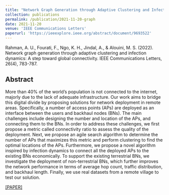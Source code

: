 ```yaml
---
title: "Network Graph Generation through Adaptive Clustering and Infection Dynamics: A Step Towards Global Connectivity"
collection: publications
permalink: /publication/2021-11-20-graph
date: 2021-11-20
venue: 'IEEE Communications Letters'
paperurl: 'https://ieeexplore.ieee.org/abstract/document/9693522'
---
```

Rahman, A. U., Fourati, F., Ngo, K. H., Jindal, A., & Alouini, M. S. (2022). Network graph generation through adaptive clustering and infection dynamics: A step toward global connectivity. IEEE Communications Letters, 26(4), 783-787.

## Abstract

More than 40% of the world’s population is not connected to the internet, majorly due to the lack of adequate infrastructure. Our work aims to bridge this digital divide by proposing solutions for network deployment in remote areas. Specifically, a number of access points (APs) are deployed as an interface between the users and backhaul nodes (BNs). The main challenges include designing the number and location of the APs, and connecting them to the BNs. In order to address these challenges, we first propose a metric called connectivity ratio to assess the quality of the deployment. Next, we propose an agile search algorithm to determine the number of APs that maximizes this metric and perform clustering to find the optimal locations of the APs. Furthermore, we propose a novel algorithm inspired by infection dynamics to connect all the deployed APs to the existing BNs economically. To support the existing terrestrial BNs, we investigate the deployment of non-terrestrial BNs, which further improves the network performance in terms of average hop count, traffic distribution, and backhaul length. Finally, we use real datasets from a remote village to test our solution.

[[PAPER]](https://ieeexplore.ieee.org/abstract/document/9693522)